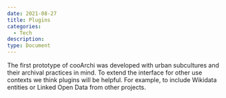 ```yaml
---
date: 2021-08-27
title: Plugins
categories:
  - Tech
description: 
type: Document
---
```

The first prototype of cooArchi was developed with urban subcultures and their archival practices in mind. To extend the interface for other use contexts we think plugins will be helpful. For example, to include Wikidata entities or Linked Open Data from other projects.
